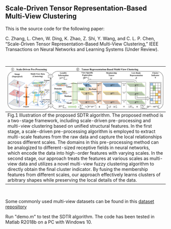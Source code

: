 ## Scale-Driven Tensor Representation-Based Multi-View Clustering

This is the source code for the following paper:

C. Zhang, L. Chen, W. Ding, K. Zhao, Z. Shi, Y. Wang, and C. L. P. Chen, “Scale-Driven Tensor Representation-Based Multi-View Clustering,” IEEE Transactions on Neural Networks and Learning Systems (Under Review).

<br/>

| ![](flowchart.jpg)                                                                                                                                                                                                                                                                                                                                                                                                                                                                                                                                                                                                                                                                                                                                                                                                                                                                                                                                                 |
|:-------------------------------------------------------------------------------------------------------------------------------------------------------------------------------------------------------------------------------------------------------------------------------------------------------------------------------------------------------------------------------------------------------------------------------------------------------------------------------------------------------------------------------------------------------------------------------------------------------------------------------------------------------------------------------------------------------------------------------------------------------------------------------------------------------------------------------------------------------------------------------------------------------------------------------------------------------------------|
| Fig.1 Illustration of the proposed SDTR algorithm. The proposed method is a two-stage framework, including scale-driven pre-processing and multi-view clustering based on unified structural features. In the first stage, a scale-driven pre-processing algorithm is employed to extract multi-scale features from the raw data and capture the local relationships across different scales. The domains in this pre-processing method can be analogized to different-sized receptive fields in neural networks, which encode the data into high-order features with varying scales. In the second stage, our approach treats the features at various scales as multi-view data and utilizes a novel multi-view fuzzy clustering algorithm to directly obtain the final cluster indicator. By fusing the membership features from different scales, our approach effectively learns clusters of arbitrary shapes while preserving the local details of the data.  |

<br/>

Some commonly used multi-view datasets can be found in this [dataset repository](https://github.com/ChuanbinZhang/Multi-view-datasets.git)

Run "demo.m" to test the SDTR algorithm. The code has been tested in Matlab R2018b on a PC with Windows 10.
